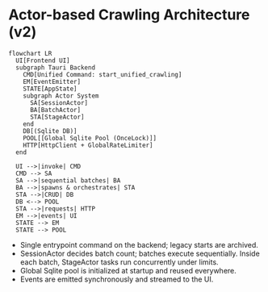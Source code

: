 # Actor-based Crawling Architecture (v2)

```mermaid
flowchart LR
  UI[Frontend UI]
  subgraph Tauri Backend
    CMD[Unified Command: start_unified_crawling]
    EM[EventEmitter]
    STATE[AppState]
    subgraph Actor System
      SA[SessionActor]
      BA[BatchActor]
      STA[StageActor]
    end
    DB[(Sqlite DB)]
    POOL[[Global Sqlite Pool (OnceLock)]]
    HTTP[HttpClient + GlobalRateLimiter]
  end

  UI -->|invoke| CMD
  CMD --> SA
  SA -->|sequential batches| BA
  BA -->|spawns & orchestrates| STA
  STA -->|CRUD| DB
  DB <--> POOL
  STA -->|requests| HTTP
  EM -->|events| UI
  STATE --> EM
  STATE --> POOL
```

- Single entrypoint command on the backend; legacy starts are archived.
- SessionActor decides batch count; batches execute sequentially. Inside each batch, StageActor tasks run concurrently under limits.
- Global Sqlite pool is initialized at startup and reused everywhere.
- Events are emitted synchronously and streamed to the UI.
